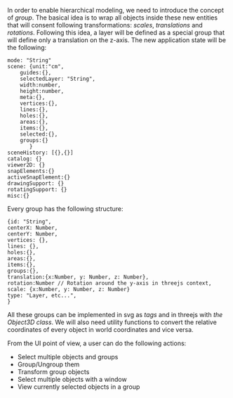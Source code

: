 In order to enable hierarchical modeling, we need to introduce the concept of *group*. The basical idea is to wrap all objects inside these new entities that will consent following transformations: *scales*, *translations* and *rotations*. Following this idea, a layer will be defined as a special group that will define only a translation on the z-axis. The new application state will be the following:

```
mode: "String"
scene: {unit:"cm",
	guides:{},
	selectedLayer: "String",
	width:number,
	height:number,
	meta:{},
	vertices:{},
	lines:{},
	holes:{},
	areas:{},
	items:{},
	selected:{},
	groups:{}
       }
sceneHistory: [{},{}]
catalog: {}
viewer2D: {}
snapElements:{}
activeSnapElement:{}
drawingSupport: {}
rotatingSupport: {}
misc:{}

```

Every group has the following structure:

```
{id: "String",
centerX: Number,
centerY: Number,
vertices: {},
lines: {},
holes:{},
areas:{},
items:{},
groups:{},
translation:{x:Number, y: Number, z: Number},
rotation:Number // Rotation around the y-axis in threejs context,
scale: {x:Number, y: Number, z: Number}
type: "Layer, etc...",
}
```

All these groups can be implemented in svg as *<g> tags* and in threejs with *the Object3D class*. We will also need utility functions to convert the relative coordinates of every object in world coordinates and vice versa.

From the UI point of view, a user can do the following actions:
* Select multiple objects and groups
* Group/Ungroup them
* Transform group objects
* Select multiple objects with a window
* View currently selected objects in a group
